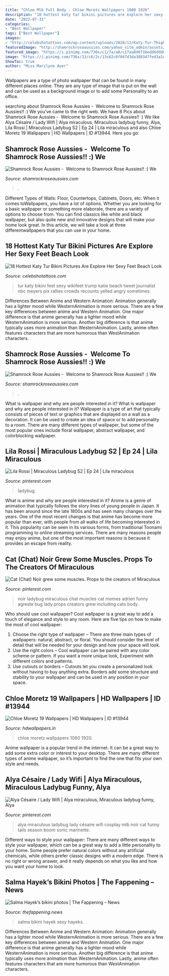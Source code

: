 ```yaml
---
title: "Chloe Mlb Full Body - Chloe Moretz Wallpapers 1080 1920"
description: "18 hottest katy tur bikini pictures are explore her sexy feet beach look"
date: "2022-07-31"
categories:
- "Best Wallpaper"
tags: ["Best Wallpaper"]
images:
- "http://celebshotattoos.com/wp-content/uploads/2018/12/Katy-Tur-Thigh-Images.jpg"
featuredImage: "http://shamrockroseaussies.com/yahoo_site_admin/assets/images/DSC_0228.41164532_std.JPG"
featured_image: "https://i.pinimg.com/736x/c1/7a/a8/c17aa8d671bedd6ddd0cac53c82b044e--lady.jpg"
image: "https://i.pinimg.com/736x/13/c6/2c/13c62c0f047d3da388347fed3a1e0303.jpg"
ShowToc: true
author: "Miss Marilyne Auer"
---
```





Wallpapers are a type of photo wallpaper that can be found in many different places online. They are any type of image that is put on the wall and can be used as a background image or to add some Personality to an office.

	

		
searching about Shamrock Rose Aussies - ﻿﻿﻿ Welcome to Shamrock Rose Aussies!! :) We you've came to the right web. We have 8 Pics about Shamrock Rose Aussies - ﻿﻿﻿ Welcome to Shamrock Rose Aussies!! :) We like Alya Césaire / Lady Wifi | Alya miraculous, Miraculous ladybug funny, Alya, Lila Rossi | Miraculous Ladybug S2 | Ep 24 | Lila miraculous and also Chloe Moretz 19 Wallpapers | HD Wallpapers | ID #13944. Here you go:
		
    
## Shamrock Rose Aussies - ﻿﻿﻿ Welcome To Shamrock Rose Aussies!! :) We

<img loading=lazy src="http://shamrockroseaussies.com/yahoo_site_admin/assets/images/DSC_0402.95232422_std.jpg" onerror="this.onerror=null;this.src='https://tse1.mm.bing.net/th?id=OIP.ByKFkIqrUcYo63XJpHjYFgHaFc&amp;pid=15.1';" alt="Shamrock Rose Aussies - ﻿﻿﻿ Welcome to Shamrock Rose Aussies!! :) We">

_Source: shamrockroseaussies.com_

>. 

	

Different Types of Walls: Floor, Countertops, Cabinets, Doors, etc.
When it comes toWallpapers, you have a lot of options. Whether you are looking for a basic wallpaper or something more elaborate, there are a variety of options to choose from. You can find classics like white and black wallpaper, but also quite new and innovative designs that will make your home look great. In this article, we will take a look at three differentwallpapers that you can use in your home.

    
## 18 Hottest Katy Tur Bikini Pictures Are Explore Her Sexy Feet Beach Look

<img loading=lazy src="http://celebshotattoos.com/wp-content/uploads/2018/12/Katy-Tur-Thigh-Images.jpg" onerror="this.onerror=null;this.src='https://tse3.mm.bing.net/th?id=OIP.PPyRtusH97JWIWKAfXKCWwHaK7&amp;pid=15.1';" alt="18 Hottest Katy Tur Bikini Pictures Are Explore Her Sexy Feet Beach Look">

_Source: celebshotattoos.com_

>tur katy bikini feet sexy wikifeet trump katie beach tweet journalist nbc meyers pix rallies crowds recounts yelled angry sometimes. 

	

Differences Between Anime and Western Animation: Animation generally has a lighter mood while WesternAnimation is more serious.
There are a few key differences between anime and Western Animation. One major difference is that anime generally has a lighter mood while WesternAnimation is more serious. Another big difference is that anime typically uses more animation than WesternAnimation. Lastly, anime often features characters that are more humorous than WestAnimation characters.

    
## Shamrock Rose Aussies - ﻿﻿﻿ Welcome To Shamrock Rose Aussies!! :) We

<img loading=lazy src="http://shamrockroseaussies.com/yahoo_site_admin/assets/images/DSC_0228.41164532_std.JPG" onerror="this.onerror=null;this.src='https://tse2.mm.bing.net/th?id=OIP.5yu1kUgKKGXLvMo7DhyDwAHaE-&amp;pid=15.1';" alt="Shamrock Rose Aussies - ﻿﻿﻿ Welcome to Shamrock Rose Aussies!! :) We">

_Source: shamrockroseaussies.com_

>. 

	

What is wallpaper and why are people interested in it?
What is wallpaper and why are people interested in it?
Wallpaper is a type of art that typically consists of pieces of text or graphics that are displayed on a wall as a decoration. It can be used to create an idea of space or to add personality to a room. There are many different types of wallpaper, but some of the most popular ones include floral wallpaper, abstract wallpaper, and colorblocking wallpaper.

    
## Lila Rossi | Miraculous Ladybug S2 | Ep 24 | Lila Miraculous

<img loading=lazy src="https://i.pinimg.com/736x/a1/b8/3b/a1b83bed2197b852fe888dcbaf7aff83.jpg" onerror="this.onerror=null;this.src='https://tse3.mm.bing.net/th?id=OIP.46FzuPH9yhQ6BANcZlfwkwAAAA&amp;pid=15.1';" alt="Lila Rossi | Miraculous Ladybug S2 | Ep 24 | Lila miraculous">

_Source: pinterest.com_

>ladybug. 

	

What is anime and why are people interested in it?
Anime is a genre of animation that typically follows the story lines of young people in Japan. It has been around since the late 1800s and has seen many changes over the years. One of the most recent changes is that anime has become more popular than ever, with people from all walks of life becoming interested in it. This popularity can be seen in its various forms, from traditional Toonami programming to online streaming services. There are many reasons people may enjoy anime, but one of the most important reasons is because it provides an escape from reality.

    
## Cat (Chat) Noir Grew Some Muscles. Props To The Creators Of Miraculous

<img loading=lazy src="https://i.pinimg.com/736x/13/c6/2c/13c62c0f047d3da388347fed3a1e0303.jpg" onerror="this.onerror=null;this.src='https://tse4.mm.bing.net/th?id=OIP.7tzC29bn0FspZCR9a-GViwHaLH&amp;pid=15.1';" alt="Cat (Chat) Noir grew some muscles. Props to the creators of Miraculous">

_Source: pinterest.com_

>noir ladybug miraculous chat muscles cat memes adrien funny agreste bug lady props creators grew including cats body. 

	

Who should use cool wallpaper?
Cool wallpaper is a great way to add a touch of elegance and style to any room. Here are five tips on how to make the most of cool wallpaper: 
1) Choose the right type of wallpaper – There are three main types of wallpapers: natural, abstract, or floral. You should consider the level of detail that will be needed for your design and how your space will look. 
2) Use the right colors – Cool wallpaper can be paired with any color scheme or pattern. If you want a more unique look, Experiment with different colors and patterns. 
3) Use cutouts or borders – Cutouts let you create a personalized look without having to buy anything extra. Borders add some structure and stability to your wallpaper and can be used in any position in your space.

    
## Chloe Moretz 19 Wallpapers | HD Wallpapers | ID #13944

<img loading=lazy src="http://www.hdwallpapers.in/download/chloe_moretz_19-1920x1080.jpg" onerror="this.onerror=null;this.src='https://tse3.mm.bing.net/th?id=OIP.7yZXMgVWrc0D1pI3gX1p5gHaEK&amp;pid=15.1';" alt="Chloe Moretz 19 Wallpapers | HD Wallpapers | ID #13944">

_Source: hdwallpapers.in_

>chloe moretz wallpapers 1080 1920. 

	

Anime wallpaper is a popular trend in the internet. It can be a great way to add some extra color or interest to your desktop. There are many different types of anime wallpaper, so it’s important to find the one that fits your own style and needs.

    
## Alya Césaire / Lady Wifi | Alya Miraculous, Miraculous Ladybug Funny, Alya

<img loading=lazy src="https://i.pinimg.com/736x/c1/7a/a8/c17aa8d671bedd6ddd0cac53c82b044e--lady.jpg" onerror="this.onerror=null;this.src='https://tse1.mm.bing.net/th?id=OIP.xJxZvcJrLuPCcWe6tgJ1qwHaMn&amp;pid=15.1';" alt="Alya Césaire / Lady Wifi | Alya miraculous, Miraculous ladybug funny, Alya">

_Source: pinterest.com_

>alya miraculous ladybug lady césaire wifi cosplay mlb noir cat funny tails season boom sonic marinette. 

	

Different ways to style your wallpaper:
There are many different ways to style your wallpaper, which can be a great way to add a little personality to your home. Some people prefer natural colors without any artificial chemicals, while others prefer classic designs with a modern edge. There is no right or wrong answer, and it really depends on what you like and how you want your home to look.

    
## Salma Hayek’s Bikini Photos | The Fappening – News

<img loading=lazy src="http://thefappening.news/wp-content/uploads/2015/08/Salma-Hayeks-bikini-photos-9.jpg" onerror="this.onerror=null;this.src='https://tse1.mm.bing.net/th?id=OIP.S1hlU7-RlsXUCOm2TkGgFQHaLH&amp;pid=15.1';" alt="Salma Hayek’s bikini photos | The Fappening – News">

_Source: thefappening.news_

>salma bikini hayek sexy hayeks. 

	

Differences Between Anime and Western Animation: Animation generally has a lighter mood while WesternAnimation is more serious.
There are a few key differences between anime and Western Animation. One major difference is that anime generally has a lighter mood while WesternAnimation is more serious. Another big difference is that anime typically uses more animation than WesternAnimation. Lastly, anime often features characters that are more humorous than WestAnimation characters.

